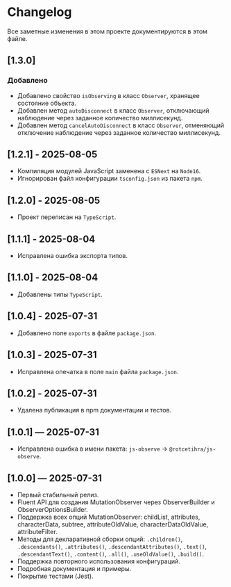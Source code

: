 # Changelog

Все заметные изменения в этом проекте документируются в этом файле.

## [1.3.0]

### Добавлено

-   Добавлено свойство `isObserving` в класс `Observer`, хранящее состояние
    объекта.
-   Добавлен метод `autoDisconnect` в класс `Observer`, отключающий наблюдение
    через заданное количество миллисекунд.
-   Добавлен метод `cancelAutoDisconnect` в класс `Observer`, отменяющий
    отключение наблюдение через заданное количество миллисекунд.

## [1.2.1] - 2025-08-05

-   Компиляция модулей JavaScript заменена с `ESNext` на `Node16`.
-   Игнорирован файл конфигурации `tsconfig.json` из пакета `npm`.

## [1.2.0] - 2025-08-05

-   Проект переписан на `TypeScript`.

## [1.1.1] - 2025-08-04

-   Исправлена ошибка экспорта типов.

## [1.1.0] - 2025-08-04

-   Добавлены типы `TypeScript`.

## [1.0.4] - 2025-07-31

-   Добавлено поле `exports` в файле `package.json`.

## [1.0.3] - 2025-07-31

-   Исправлена опечатка в поле `main` файла `package.json`.

## [1.0.2] - 2025-07-31

-   Удалена публикация в npm документации и тестов.

## [1.0.1] — 2025-07-31

-   Исправлена ошибка в имени пакета: `js-observe` → `@rotcetihra/js-observe`.

## [1.0.0] — 2025-07-31

-   Первый стабильный релиз.
-   Fluent API для создания MutationObserver через ObserverBuilder и
    ObserverOptionsBuilder.
-   Поддержка всех опций MutationObserver: childList, attributes, characterData,
    subtree, attributeOldValue, characterDataOldValue, attributeFilter.
-   Методы для декларативной сборки опций: `.children()`, `.descendants()`,
    `.attributes()`, `.descendantAttributes()`, `.text()`, `.descendantText()`,
    `.content()`, `.all()`, `.useOldValue()`, `.build()`.
-   Поддержка повторного использования конфигураций.
-   Подробная документация и примеры.
-   Покрытие тестами (Jest).
